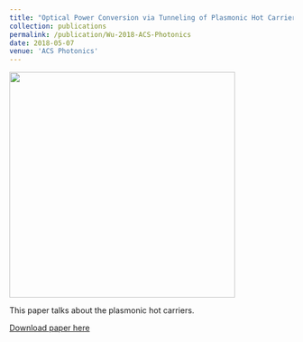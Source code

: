 ```yaml
---
title: "Optical Power Conversion via Tunneling of Plasmonic Hot Carriers"
collection: publications
permalink: /publication/Wu-2018-ACS-Photonics
date: 2018-05-07
venue: 'ACS Photonics'
---
```

<img src="http://ShengxiangWuPlasmonic.github.io/images/TOC_1_new.jpg" width="400">

This paper talks about the plasmonic hot carriers.

[Download paper here](http://ShengxiangWuPlasmonic.github.io/files/Wu-2018-ACS-Photonics.pdf)

